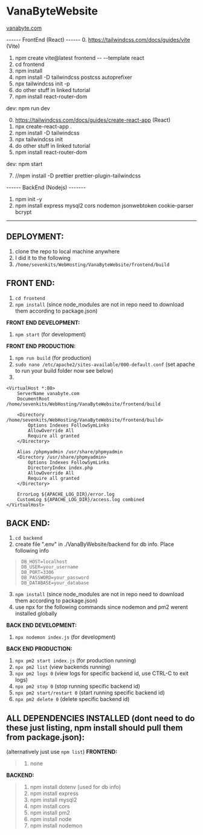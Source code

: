 # VanaByteWebsite
[vanabyte.com](http://vanabyte.com/)

------ FrontEnd (React) ------
0. https://tailwindcss.com/docs/guides/vite (Vite)
1. npm create vite@latest frontend -- --template react
2. cd frontend
3. npm install
4. npm install -D tailwindcss postcss autoprefixer
5. npx tailwindcss init -p
6. do other stuff in linked tutorial
7. npm install react-router-dom

dev: npm run dev

0. https://tailwindcss.com/docs/guides/create-react-app (React)
1. npx create-react-app .
2. npm install -D tailwindcss
3. npx tailwindcss init
6. do other stuff in linked tutorial
7. npm install react-router-dom

dev: npm start

7. //npm install -D prettier prettier-plugin-tailwindcss



------ BackEnd (Nodejs) -------
1. npm init -y
2. npm install express mysql2 cors nodemon jsonwebtoken cookie-parser bcrypt

-------------------------------------------------------------

## **DEPLOYMENT:**
 1. clone the repo to local machine anywhere
 2. I did it to the following
 3. `/home/sevenkits/WebHosting/VanaByteWebsite/frontend/build`

## **FRONT END:**
1. `cd frontend`
2. `npm install` (since node_modules are not in repo need to download them according to package.json)

**FRONT END DEVELOPMENT:**
 1. `npm start` (for development)

**FRONT END PRODUCTION:**
 1. `npm run build` (for production)
 2. `sudo nano /etc/apache2/sites-available/000-default.conf` (set apache to run your build folder now see below)
6. 

    <VirtualHost *:80>
        ServerName vanabyte.com
        DocumentRoot /home/sevenkits/WebHosting/VanaByteWebsite/frontend/build
    
        <Directory /home/sevenkits/WebHosting/VanaByteWebsite/frontend/build>
            Options Indexes FollowSymLinks
            AllowOverride All
            Require all granted
        </Directory>
    
        Alias /phpmyadmin /usr/share/phpmyadmin
        <Directory /usr/share/phpmyadmin>
            Options Indexes FollowSymLinks
            DirectoryIndex index.php
            AllowOverride All
            Require all granted
        </Directory>
    
        ErrorLog ${APACHE_LOG_DIR}/error.log
        CustomLog ${APACHE_LOG_DIR}/access.log combined
    </VirtualHost>

## **BACK END:**
1. `cd backend`
2. create file ".env" in ./VanaByWebsite/backend for db info. Place following info
>     DB_HOST=localhost
>     DB_USER=your_username
>     DB_PORT=3306
>     DB_PASSWORD=your_password
>     DB_DATABASE=your_database
3. `npm install` (since node_modules are not in repo need to download them according to package.json)
4. use npx for the following commands since nodemon and pm2 werent installed globally

**BACK END DEVELOPMENT:** 
1. `npx nodemon index.js` (for development)

**BACK END PRODUCTION:** 
1. `npx pm2 start index.js` (for production running)
2. `npx pm2 list` (view backends running)
3. `npx pm2 logs 0` (view logs for specific backend id, use CTRL-C to exit logs)
4. `npx pm2 stop 0` (stop running specific backend id)
5. `npx pm2 start/restart 0` (start running specific backend id)
6. `npx pm2 delete 0` (delete specific backend id)

## **ALL DEPENDENCIES INSTALLED (dont need to do these just listing, npm install should pull them from package.json):**
(alternatively just use `npm list`)
**FRONTEND:**
> 1. none

**BACKEND:**
> 1. npm install dotenv (used for db info)
> 2. npm install express
> 3. npm install mysql2
> 4. npm install cors
> 5. npm install pm2
> 6. npm install node
> 6. npm install nodemon

